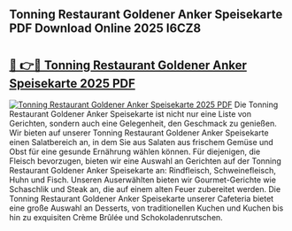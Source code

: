 ## Tonning Restaurant Goldener Anker Speisekarte PDF Download Online 2025 I6CZ8

# <h2><a href="http://gc7bln.nevu.top/?p=Tonning+Restaurant+Goldener+Anker+Speisekarte">🔗 👉🔴 Tonning Restaurant Goldener Anker Speisekarte 2025 PDF</a></h2>

[![Tonning Restaurant Goldener Anker Speisekarte 2025 PDF](https://i.imgur.com/dBaPXMq.png)](http://gc7bln.nevu.top/?p=Tonning+Restaurant+Goldener+Anker+Speisekarte)
Die Tonning Restaurant Goldener Anker Speisekarte ist nicht nur eine Liste von Gerichten, sondern auch eine Gelegenheit, den Geschmack zu genießen. Wir bieten auf unserer Tonning Restaurant Goldener Anker Speisekarte einen Salatbereich an, in dem Sie aus Salaten aus frischem Gemüse und Obst für eine gesunde Ernährung wählen können. Für diejenigen, die Fleisch bevorzugen, bieten wir eine Auswahl an Gerichten auf der Tonning Restaurant Goldener Anker Speisekarte an: Rindfleisch, Schweinefleisch, Huhn und Fisch. Unseren Auserwählten bieten wir Gourmet-Gerichte wie Schaschlik und Steak an, die auf einem alten Feuer zubereitet werden. Die Tonning Restaurant Goldener Anker Speisekarte unserer Cafeteria bietet eine große Auswahl an Desserts, von traditionellen Kuchen und Kuchen bis hin zu exquisiten Crème Brûlée und Schokoladenrutschen.
